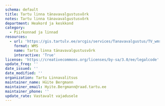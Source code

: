 ```yaml
---
schema: default
title: Tartu linna tänavavalgustusvõrk
notes: Tartu linna tänavavalgustusvõrk
department: Heakord ja keskkond
category:
  - Piirkonnad ja linnad
resources:
  - url: 'https://gis.tartulv.ee/arcgis/services/Tanavavalgustus/TV_wms/MapServer/WmsServer?version=1.3.0'
    format: WMS
    name: Tartu linna tänavavalgustusvõrk
    interactive: 'True'
license: 'https://creativecommons.org/licenses/by-sa/3.0/ee/legalcode'
update_freq: ''
date_issued: ''
date_modified: ''
organization: Tartu Linnavalitsus
maintainer_name: Hüite Bergmann
maintainer_email: Hyite.Bergmann@raad.tartu.ee
maintainer_phone: ''
update_rate: Vastavalt vajadusele
---
```

